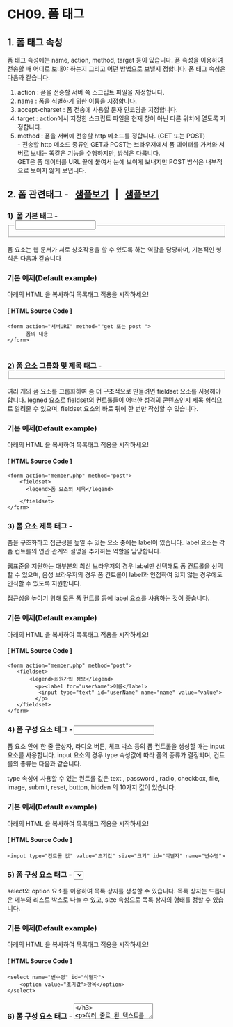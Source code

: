 # CH09. 폼 태그

  

## 1\. 폼 태그 속성

폼 태그 속성에는 name, action, method, target 등이 있습니다. 폼 속성을 이용하여 전송할 때 어디로 보내야 하는지 그리고 어떤 방법으로 보낼지 정합니다. 폼 태그 속성은 다음과 같습니다.

  

1. action : 폼을 전송할 서버 쪽 스크립트 파일을 지정합니다.
2. name : 폼을 식별하기 위한 이름을 지정합니다.
3. accept-charset : 폼 전송에 사용할 문자 인코딩을 지정합니다.
4. target : action에서 지정한 스크립트 파일을 현재 창이 아닌 다른 위치에 열도록 지정합니다.
5. method : 폼을 서버에 전송할 http 메소드를 정합니다. (GET 또는 POST)  
\- 전송할 http 메소드 종류인 GET과 POST는 브라우저에서 폼 데이터를 가져와 서버로 보내는 똑같은 기능을 수행하지만, 방식은 다릅니다.  
GET은 폼 데이터를 URL 끝에 붙여서 눈에 보이게 보내지만 POST 방식은 내부적으로 보이지 않게 보냅니다.

  

  

## 2\. 폼 관련태그 \-   [샘플보기](http://wdschools.co.kr/gate/classroom/chapter1-html5/page/sample/test7.html)   |   [샘플보기](http://wdschools.co.kr/gate/classroom/chapter1-html5/page/sample/test7-1.html)

  

### 1)  폼 기본 태그 - <form> <fieldset> <legend> <input>

폼 요소는 웹 문서가 서로 상호작용을 할 수 있도록 하는 역할을 담당하며, 기본적인 형식은 다음과 같습니다

  

### 기본 예제(Default example)

아래의 HTML 을 복사하여 목록태그 적용을 시작하세요!

  

#### \[ HTML Source Code \]

```
<form action="서버URI" method=""get 또는 post ">
      폼의 내용
</form>
```

#   

  

### 2) 폼 요소 그룹화 및 제목 태그 - <fieldset> <legend>

  

여러 개의 폼 요소를 그룹화하여 좀 더 구조적으로 만들려면 fieldset 요소를 사용해야 합니다. legned 요소로 fieldset의 컨트롤들이 어떠한 성격의 콘텐츠인지 제목 형식으로 알려줄 수 있으며, fieldset 요소의 바로 뒤에 한 번만 작성할 수 있습니다.

  

### 기본 예제(Default example)

아래의 HTML 을 복사하여 목록태그 적용을 시작하세요!

  

#### \[ HTML Source Code \]

```
<form action="member.php" method="post">
    <fieldset>
      <legend>폼 요소의 제목</legend>
             …
    </fieldset>
</form>
```

  

  

  

### 3) 폼 요소 제목 태그 - <label>

  

폼을 구조화하고 접근성을 높일 수 있는 요소 중에는 label이 있습니다. label 요소는 각 폼 컨트롤의 연관 관계와 설명을 추가하는 역할을 담당합니다.

웹표준을 지원하는 대부분의 최신 브라우저의 경우 label만 선택해도 폼 컨트롤을 선택할 수 있으며, 음성 브라우저의 경우 폼 컨트롤이 label과 인접하여 있지 않는 경우에도 인식할 수 있도록 지원합니다.

접근성을 높이기 위해 모든 폼 컨트롤 등에 label 요소를 사용하는 것이 좋습니다.

  

### 기본 예제(Default example)

아래의 HTML 을 복사하여 목록태그 적용을 시작하세요!

  

#### \[ HTML Source Code \]

```
<form action="member.php" method="post">
   <fieldset>
       <legend>회원가입 정보</legend>
         <p><label for="userName">이름</label>
          <input type="text" id="userName" name="name" value="value">
         </p>
   </fieldset>
</form>
```

  

  

  

### 4) 폼 구성 요소 태그 - <input>

  

폼 요소 안에 한 줄 글상자, 라디오 버튼, 체크 박스 등의 폼 컨트롤을 생성할 때는 input 요소를 사용합니다. input 요소의 경우 type 속성값에 따라 폼의 종류가 결정되며, 컨트롤의 종류는 다음과 같습니다.

type 속성에 사용할 수 있는 컨트롤 값은 text , password , radio, checkbox, file, image, submit, reset, button, hidden 의 10가지 값이 있습니다.

  

### 기본 예제(Default example)

아래의 HTML 을 복사하여 목록태그 적용을 시작하세요!

  

#### \[ HTML Source Code \]

```
<input type="컨트롤 값" value="초기값" size="크기" id="식별자" name="변수명">
```

  

  

  

### 5) 폼 구성 요소 태그 - <select> <option>

select와 option 요소를 이용하여 목록 상자를 생성할 수 있습니다. 목록 상자는 드롭다운 메뉴와 리스트 박스로 나눌 수 있고, size 속성으로 목록 상자의 형태를 정할 수 있습니다.

  

### 기본 예제(Default example)

아래의 HTML 을 복사하여 목록태그 적용을 시작하세요!

  

#### \[ HTML Source Code \]

```
<select name="변수명" id="식별자">
    <option value="초기값">항목</option>
</select>
```

  

  

  

### 6) 폼 구성 요소 태그 - <textarea>

여러 줄로 된 텍스트를 입력받을 때는 textarea 요소 이용합니다. input 요소를 이용한 한 줄 글상자와 달리 textarea 요소 안에서 입력한 텍스트의 내용이 임의의 줄로 바뀝니다. 이때 입력받을 수 있는 텍스트 수는 제한이 없습니다.

  

#### \[ HTML Source Code \]

```
<textarea cols= "가로크기" rows= "세로크기" name= "변수명" id= "식별자">
    초기값이 되는 텍스트 작성
</textarea>
```

  

  

### 7\. 폼 구성 요소 태그 - <button>

button 요소를 이용하여 생성할 수 있는 경우는 input 요소의 submit, reset, button 등의 type과 같지만, 좀 더 유연한 디자인이 가능하다는 장점이 있습니다.

  

#### \[ HTML Source Code \]

```
<button type="버튼의 종류" name="변수명" id="식별자">버튼명</button>
```